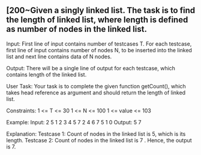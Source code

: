## [200~Given a singly linked list. The task is to find the length of linked list, where length is defined as number of nodes in the linked list.

Input:
First line of input contains number of testcases T. For each testcase, first line of input contains number of nodes N, to be inserted into the linked list and next line contains data of N nodes.

Output:
There will be a single line of output for each testcase, which contains length of the linked list.

User Task:
Your task is to complete the given function getCount(), which takes head reference as argument and should return the length of linked list.

Constraints:
1 <= T <= 30
1 <= N <= 100
1 <= value <= 103

Example:
Input:
2
5
1 2 3 4 5
7
2 4 6 7 5 1 0
Output:
5
7

Explanation:
Testcase 1: Count of nodes in the linked list is 5, which is its length.
Testcase 2: Count of nodes in the linked list is 7 . Hence, the output is 7.
